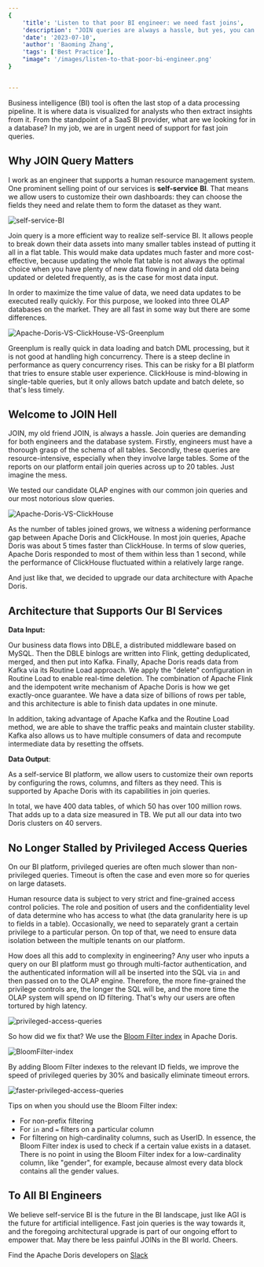 ```yaml
---
{
    'title': 'Listen to that poor BI engineer: we need fast joins',
    'description': "JOIN queries are always a hassle, but yes, you can expect fast joins from a relational database. Read this and learn how.",
    'date': '2023-07-10',
    'author': 'Baoming Zhang',
    'tags': ['Best Practice'],
    "image": '/images/listen-to-that-poor-bi-engineer.png'
}


---
```


<!-- 
Licensed to the Apache Software Foundation (ASF) under one
or more contributor license agreements.  See the NOTICE file
distributed with this work for additional information
regarding copyright ownership.  The ASF licenses this file
to you under the Apache License, Version 2.0 (the
"License"); you may not use this file except in compliance
with the License.  You may obtain a copy of the License at

  http://www.apache.org/licenses/LICENSE-2.0

Unless required by applicable law or agreed to in writing,
software distributed under the License is distributed on an
"AS IS" BASIS, WITHOUT WARRANTIES OR CONDITIONS OF ANY
KIND, either express or implied.  See the License for the
specific language governing permissions and limitations
under the License.
-->

Business intelligence (BI) tool is often the last stop of a data processing pipeline. It is where data is visualized for analysts who then extract insights from it. From the standpoint of a SaaS BI provider, what are we looking for in a database? In my job, we are in urgent need of support for fast join queries.

## Why JOIN Query Matters

I work as an engineer that supports a human resource management system. One prominent selling point of our services is **self-service** **BI**. That means we allow users to customize their own dashboards: they can choose the fields they need and relate them to form the dataset as they want. 

![self-service-BI](/images/Moka_1.png)

Join query is a more efficient way to realize self-service BI. It allows people to break down their data assets into many smaller tables instead of putting it all in a flat table. This would make data updates much faster and more cost-effective, because updating the whole flat table is not always the optimal choice when you have plenty of new data flowing in and old data being updated or deleted frequently, as is the case for most data input.

In order to maximize the time value of data, we need data updates to be executed really quickly. For this purpose, we looked into three OLAP databases on the market. They are all fast in some way but there are some differences.

![Apache-Doris-VS-ClickHouse-VS-Greenplum](/images/Moka_2.png)

Greenplum is really quick in data loading and batch DML processing, but it is not good at handling high concurrency. There is a steep decline in performance as query concurrency rises. This can be risky for a BI platform that tries to ensure stable user experience. ClickHouse is mind-blowing in single-table queries, but it only allows batch update and batch delete, so that's less timely.

## Welcome to JOIN Hell

JOIN, my old friend JOIN, is always a hassle. Join queries are demanding for both engineers and the database system. Firstly, engineers must have a thorough grasp of the schema of all tables. Secondly, these queries are resource-intensive, especially when they involve large tables. Some of the reports on our platform entail join queries across up to 20 tables. Just imagine the mess.

We tested our candidate OLAP engines with our common join queries and our most notorious slow queries. 

![Apache-Doris-VS-ClickHouse](/images/Moka_3.png)

As the number of tables joined grows, we witness a widening performance gap between Apache Doris and ClickHouse. In most join queries, Apache Doris was about 5 times faster than ClickHouse. In terms of slow queries, Apache Doris responded to most of them within less than 1 second, while the performance of ClickHouse fluctuated within a relatively large range. 

And just like that, we decided to upgrade our data architecture with Apache Doris. 

## Architecture that Supports Our BI Services

**Data Input:** 

Our business data flows into DBLE, a distributed middleware based on MySQL. Then the DBLE binlogs are written into Flink, getting deduplicated, merged, and then put into Kafka. Finally, Apache Doris reads data from Kafka via its Routine Load approach. We apply the "delete" configuration in Routine Load to enable real-time deletion. The combination of Apache Flink and the idempotent write mechanism of Apache Doris is how we get exactly-once guarantee. We have a data size of billions of rows per table, and this architecture is able to finish data updates in one minute. 

In addition, taking advantage of Apache Kafka and the Routine Load method, we are able to shave the traffic peaks and maintain cluster stability. Kafka also allows us to have multiple consumers of data and recompute intermediate data by resetting the offsets.

**Data Output**: 

As a self-service BI platform, we allow users to customize their own reports by configuring the rows, columns, and filters as they need. This is supported by Apache Doris with its capabilities in join queries. 

In total, we have 400 data tables, of which 50 has over 100 million rows. That adds up to a data size measured in TB. We put all our data into two Doris clusters on 40 servers.

## No Longer Stalled by Privileged Access Queries

On our BI platform, privileged queries are often much slower than non-privileged queries. Timeout is often the case and even more so for queries on large datasets.

Human resource data is subject to very strict and fine-grained access control policies. The role and position of users and the confidentiality level of data determine who has access to what (the data granularity here is up to fields in a table). Occasionally, we need to separately grant a certain privilege to a particular person. On top of that, we need to ensure data isolation between the multiple tenants on our platform.

How does all this add to complexity in engineering? Any user who inputs a query on our BI platform must go through multi-factor authentication, and the authenticated information will all be inserted into the SQL via `in` and then passed on to the OLAP engine. Therefore, the more fine-grained the privilege controls are, the longer the SQL will be, and the more time the OLAP system will spend on ID filtering. That's why our users are often tortured by high latency.

![privileged-access-queries](/images/Moka_4.png)

So how did we fix that? We use the [Bloom Filter index](https://doris.apache.org/docs/dev/data-table/index/bloomfilter/) in Apache Doris. 

![BloomFilter-index](/images/Moka_5.png)

By adding Bloom Filter indexes to the relevant ID fields, we improve the speed of privileged queries by 30% and basically eliminate timeout errors.

![faster-privileged-access-queries](/images/Moka_6.png)

Tips on when you should use the Bloom Filter index:

- For non-prefix filtering
- For `in` and `=` filters on a particular column
- For filtering on high-cardinality columns, such as UserID. In essence, the Bloom Filter index is used to check if a certain value exists in a dataset. There is no point in using the Bloom Filter index for a low-cardinality column, like "gender", for example, because almost every data block contains all the gender values.

## To All BI Engineers

We believe self-service BI is the future in the BI landscape, just like AGI is the future for artificial intelligence. Fast join queries is the way towards it, and the foregoing architectural upgrade is part of our ongoing effort to empower that. May there be less painful JOINs in the BI world. Cheers.



Find the Apache Doris developers on [Slack](https://join.slack.com/t/apachedoriscommunity/shared_invite/zt-2kl08hzc0-SPJe4VWmL_qzrFd2u2XYQA)
